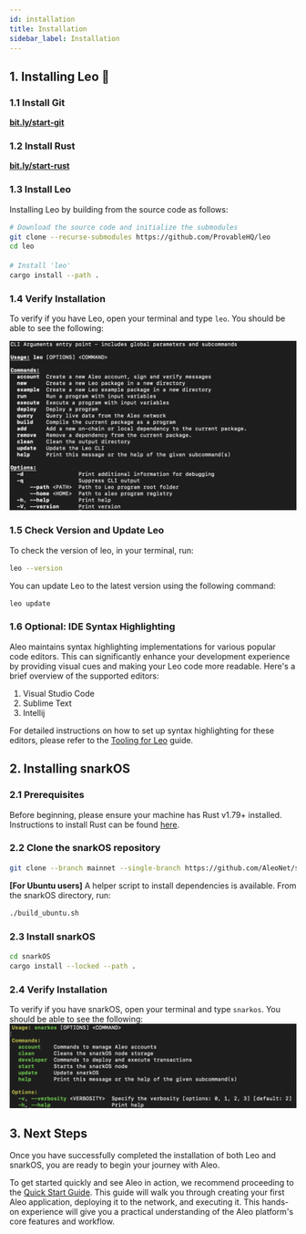 ```yaml
---
id: installation
title: Installation
sidebar_label: Installation
---
```


## 1. Installing Leo 🦁

### 1.1 Install Git

**[bit.ly/start-git](https://bit.ly/start-git)**

### 1.2 Install Rust

**[bit.ly/start-rust](https://bit.ly/start-rust)**

### 1.3 Install Leo

Installing Leo by building from the source code as follows:
```bash
# Download the source code and initialize the submodules
git clone --recurse-submodules https://github.com/ProvableHQ/leo
cd leo

# Install 'leo'
cargo install --path .
```

### 1.4 Verify Installation

To verify if you have Leo, open your terminal and type `leo`. You should be able to see the following:

![Leo](images/leo-cli.png)

### 1.5 Check Version and Update Leo

To check the version of leo, in your terminal, run:
```bash
leo --version
```

You can update Leo to the latest version using the following command:
```bash
leo update
```

### 1.6 Optional: IDE Syntax Highlighting

Aleo maintains syntax highlighting implementations for various popular code editors. This can significantly enhance your development experience by providing visual cues and making your Leo code more readable. Here's a brief overview of the supported editors:

1. Visual Studio Code
2. Sublime Text
3. Intellij

For detailed instructions on how to set up syntax highlighting for these editors, please refer to the [Tooling for Leo](https://docs.leo-lang.org/getting_started/ide#plugins) guide.

## 2. Installing snarkOS

### 2.1 Prerequisites

Before beginning, please ensure your machine has Rust v1.79+ installed. Instructions to install Rust can be found [here](https://www.rust-lang.org/tools/install).

### 2.2 Clone the snarkOS repository

```bash
git clone --branch mainnet --single-branch https://github.com/AleoNet/snarkOS.git
```

**[For Ubuntu users]** A helper script to install dependencies is available. From the snarkOS directory, run:
```bash
./build_ubuntu.sh
```

### 2.3 Install snarkOS

```bash
cd snarkOS
cargo install --locked --path .
```

### 2.4 Verify Installation

To verify if you have snarkOS, open your terminal and type `snarkos`. You should be able to see the following:
![snarkOS](images/snarkos-cli.png)

## 3. Next Steps

Once you have successfully completed the installation of both Leo and snarkOS, you are ready to begin your journey with Aleo.

To get started quickly and see Aleo in action, we recommend proceeding to the [Quick Start Guide](01_quick_start). This guide will walk you through creating your first Aleo application, deploying it to the network, and executing it. This hands-on experience will give you a practical understanding of the Aleo platform's core features and workflow.

